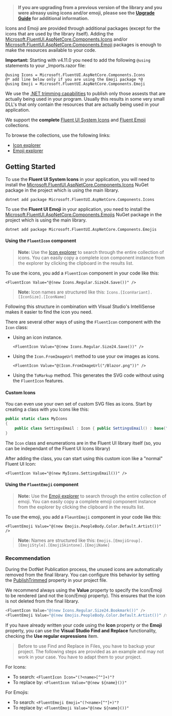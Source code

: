 >**If you are upgrading from a previous version of the library and you were alreasy using icons and/or emoji, please see the [Upgrade Guide](https://www.fluentui-blazor.net/UpgradeGuide) for additional information.**

Icons and Emoji are provided through additional packages (except for the icons that are used by the library itself). Adding the 
[Microsoft.FluentUI.AspNetCore.Components.Icons](https://www.nuget.org/packages/Microsoft.FluentUI.AspNetCore.Components.Icons) and/or 
[Microsoft.FluentUI.AspNetCore.Components.Emoji](https://www.nuget.org/packages/Microsoft.FluentUI.AspNetCore.Components.Emoji) packages 
is enough to make the resources available to your code.

**Important:** Starting with v4.11.0 you need to add the following <code>&#64;using</code> statements to your _Imports.razor file:

```
@using Icons = Microsoft.FluentUI.AspNetCore.Components.Icons
@* add line below only if you are using the Emoji package *@
@using Emoji = Microsoft.FluentUI.AspNetCore.Components.Emoji
```
 
We use the [.NET trimming capabilities](https://learn.microsoft.com/aspnet/core/blazor/host-and-deploy/configure-trimmer) to publish only those 
assests that are actually being used in your program. Usually this results in some very small DLL's that only contain the resources that are 
actually being used in your application.
 
We support the **complete** [Fluent UI System Icons](https://github.com/microsoft/fluentui-system-icons) and 
[Fluent Emoji](https://github.com/microsoft/fluentui-emoji) collections.

To browse the collections, use the following links:
- [Icon explorer](/Icon#explorer)
- [Emoji explorer](/Emoji#explore-emojis)
 
## Getting Started
 
To use the **Fluent UI System Icons** in your application, you will need to install the [Microsoft.FluentUI.AspNetCore.Components.Icons](https://www.nuget.org/packages/Microsoft.FluentUI.AspNetCore.Components.Icons/) NuGet package in the project which is using the main library. 

```shell
dotnet add package Microsoft.FluentUI.AspNetCore.Components.Icons
```

To use the **Fluent UI Emoji** in your application, you need to install the [Microsoft.FluentUI.AspNetCore.Components.Emojis](https://www.nuget.org/packages/Microsoft.FluentUI.AspNetCore.Components.Emoji/) NuGet package in the project which is using the main library.

```shell
dotnet add package Microsoft.FluentUI.AspNetCore.Components.Emojis
```

 
#### Using the `FluentIcon` component

> **Note:** Use the [Icon explorer](/Icon#explorer) to search through the entire collection of icons. You can easily copy a complete icon component 
instance from the explorer by clicking the clipboard in the results list.
 
To use the icons, you add a `FluentIcon` component in your code like this:

```razor
<FluentIcon Value="@(new Icons.Regular.Size24.Save())" />
```

> **Note:** Icon names are structured like this: `Icons.[IconVariant].[IconSize].[IconName]`


Following this structure in combination with Visual Studio's IntelliSense makes it easier to find the icon you need.
 
There are several other ways of using the `FluentIcon` component with the `Icon` class:
 
- Using an icon instance.

    ```razor
    <FluentIcon Value="@(new Icons.Regular.Size24.Save())" />
    ```
- Using the `Icon.FromImageUrl` method to use your ow images as icons.

    ```razor
    <FluentIcon Value="@(Icon.FromImageUrl("/Blazor.png"))" />
    ```
- Using the `ToMarkup` method. This generates the SVG code without using the `FluentIcon` features.

#### Custom Icons
You can even use your own set of custom SVG files as icons. Start by creating a class with you Icons like this:

```csharp
public static class MyIcons
{
    public class SettingsEmail : Icon { public SettingsEmail() : base("SettingsEmail", IconVariant.Regular, IconSize.Size20, "<svg width=\"20\" height=\"19\" viewBox=\"0 0 20 19\" fill=\"none\" xmlns=\"http://www.w3.org/2000/svg\"><path d=\"M15.6251 2.5H4.37508L4.2214 2.50428C2.79712 2.58396 1.66675 3.76414 1.66675 5.20833V13.125L1.67103 13.2787C1.75071 14.7029 2.93089 15.8333 4.37508 15.8333H9.76425C9.91725 15.4818 10.1354 15.1606 10.4087 14.8873L10.7126 14.5833H4.37508L4.25547 14.5785C3.50601 14.5177 2.91675 13.8902 2.91675 13.125V6.97833L9.709 10.5531L9.78908 10.5883C9.95267 10.647 10.135 10.6353 10.2912 10.5531L17.0834 6.9775V9.17258C17.5072 9.14483 17.9362 9.21517 18.3334 9.38358V5.20833L18.3292 5.05465C18.2494 3.63038 17.0693 2.5 15.6251 2.5ZM4.37508 3.75H15.6251L15.7447 3.75483C16.4942 3.81568 17.0834 4.44319 17.0834 5.20833V5.565L10.0001 9.29375L2.91675 5.56583V5.20833L2.92158 5.08873C2.98242 4.33926 3.60994 3.75 4.37508 3.75ZM15.9167 10.5579L10.9979 15.4766C10.7112 15.7633 10.5077 16.1227 10.4093 16.5162L10.0279 18.0418C9.86208 18.7052 10.4631 19.3062 11.1265 19.1403L12.6521 18.7588C13.0455 18.6605 13.4048 18.4571 13.6917 18.1703L18.6103 13.2516C19.3542 12.5078 19.3542 11.3018 18.6103 10.5579C17.8665 9.814 16.6605 9.814 15.9167 10.5579Z\" fill=\"#212121\"/></svg>") { } }
}
```

The `Icon` class and enumerations are in the Fluent UI library itself (so, you can be independant of the Fluent UI Icons library)

After adding the class, you can start using this custom icon like a "normal" Fluent UI Icon:

```razor
<FluentIcon Value="@(new MyIcons.SettingsEmail())" />
```
 
#### Using the `FluentEmoji` component
> **Note:** Use the [Emoji explorer](/Emoji#explore-emojis) to search through the entire collection of emoji. You can easily copy a complete emoji component 
instance from the explorer by clicking the clipboard in the results list.
 
To use the emoji, you add a `FleuntEmoji` component in your code like this:

```razor
<FluentEmoji Value="@(new Emojis.PeopleBody.Color.Default.Artist())" />
```

> **Note:** Names are structured like this: `Emojis.[EmojiGroup].[EmojiStyle].[EmojiSkintone].[EmojiName]`


### Recommendation

During the DotNet Publication process, the unused icons are automatically removed from the final library.
You can configure this behavior by setting the [PublishTrimmed](https://learn.microsoft.com/aspnet/core/blazor/host-and-deploy/configure-trimmer) property in your project file.

We recommend always using the **Value** property to specify the Icon/Emoji to be rendered (and not the Icon/Emoji property).
This ensures that the icon is not deleted from the final library.

```csharp
<FluentIcon Value="@(new Icons.Regular.Size24.Bookmark())" />
<FluentEmoji Value="@(new Emojis.PeopleBody.Color.Default.Artist())" />
```

If you have already written your code using the **Icon** property or the **Emoji** property,
you can use the **Visual Studio Find and Replace** functionality, checking the **Use regular expressions** item.

> Before to use Find and Replace in Files, you have to backup your project. The following steps are provided as an example and may not work in your case. You have to adapt them to your project.

For Icons:
- To search: `<FluentIcon Icon="(?<name>[^"]+)"?`
- To replace by: `<FluentIcon Value="@(new ${name}())"`

For Emojis:
- To search: `<FluentEmoji Emoji="(?<name>[^"]+)"?`
- To replace by: `<FluentEmoji Value="@(new ${name}())"`
